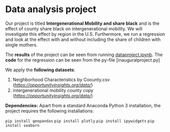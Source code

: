 # Data analysis project

Our project is titled **Intergenerational Mobility and share black** and is the effect of county share black on intergenerational mobility. We will investigate this effect by region in the U.S. Furthermore, we run a regression and look at the effect with and without including the share of children with single mothers. 

The **results** of the project can be seen from running [dataproject.ipynb](dataproject.ipynb).
The **code** for the regression can be seen from the py-file [inauguralproject.py]

We apply the **following datasets**:

1. Neighborhood Characteristics by Coounty.csv (*https://opportunityinsights.org/data/*) 
1. intergenerational mobility county copy (*https://opportunityinsights.org/data/*)

**Dependencies:** Apart from a standard Anaconda Python 3 installation, the project requires the following installations:

``pip install geopandas``
``pip install plotly``
``pip install ipywidgets``
``pip install seaborn``
